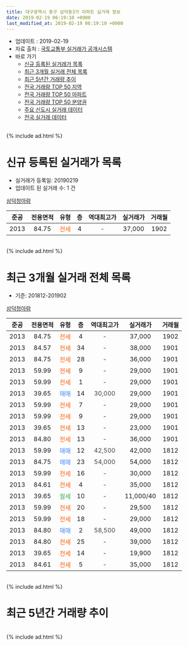 ```yaml
---
title: 대구광역시 중구 삼덕동3가 아파트 실거래 정보
date: 2019-02-19 06:19:10 +0900
last_modified_at: 2019-02-19 06:19:10 +0900
---
```


* 업데이트 : 2019-02-19
* 자료 출처 : [국토교통부 실거래가 공개시스템](http://rt.molit.go.kr)
* 바로 가기
    * [신규 등록된 실거래가 목록](#신규-등록된-실거래가-목록)
    * [최근 3개월 실거래 전체 목록](#최근-3개월-실거래-전체-목록)
    * [최근 5년간 거래량 추이](#최근-5년간-거래량-추이)
    * [전국 거래량 TOP 50 지역](https://inasie.github.io/apt-trade-info/최근-3개월-전국에서-가장-거래가-많이-발생한-지역)
    * [전국 거래량 TOP 50 아파트](https://inasie.github.io/apt-trade-info/최근-3개월-전국에서-가장-거래가-많이-발생한-아파트)
    * [전국 거래량 TOP 50 분양권](https://inasie.github.io/apt-trade-info/최근-3개월-전국에서-가장-거래가-많이-발생한-분양권)
    * [주요 신도시 실거래 데이터](https://inasie.github.io/apt-trade-info/주요-신도시)
    * [전국 실거래 데이터](https://inasie.github.io/apt-trade-info/전국)
<br>
{% include ad.html %}
<br>

# 신규 등록된 실거래가 목록
* 실거래가 등록일: 20190219
* 업데이트 된 실거래 수: 1 건


[삼덕청아람](https://search.naver.com/search.naver?query=%EB%8C%80%EA%B5%AC%EA%B4%91%EC%97%AD%EC%8B%9C+%EC%A4%91%EA%B5%AC+%EC%82%BC%EB%8D%95%EB%8F%993%EA%B0%80+%EC%82%BC%EB%8D%95%EC%B2%AD%EC%95%84%EB%9E%8C)

|준공|전용면적|유형|층|역대최고가|실거래가|거래월|
|:---:|:---:|:---:|:---:|:---:|:---:|:---:|
|2013|84.75|<span style="color:#ff5a00">전세</span>|4|<span style="color:#444444">-</span>|37,000|1902|


<br>
{% include ad.html %}
<br>

# 최근 3개월 실거래 전체 목록
* 기준: 201812-201902


[삼덕청아람](https://search.naver.com/search.naver?query=%EB%8C%80%EA%B5%AC%EA%B4%91%EC%97%AD%EC%8B%9C+%EC%A4%91%EA%B5%AC+%EC%82%BC%EB%8D%95%EB%8F%993%EA%B0%80+%EC%82%BC%EB%8D%95%EC%B2%AD%EC%95%84%EB%9E%8C)

|준공|전용면적|유형|층|역대최고가|실거래가|거래월|
|:---:|:---:|:---:|:---:|:---:|:---:|:---:|
|2013|84.75|<span style="color:#ff5a00">전세</span>|4|<span style="color:#444444">-</span>|37,000|1902|
|2013|84.57|<span style="color:#ff5a00">전세</span>|34|<span style="color:#444444">-</span>|38,000|1901|
|2013|84.75|<span style="color:#ff5a00">전세</span>|28|<span style="color:#444444">-</span>|36,000|1901|
|2013|59.99|<span style="color:#ff5a00">전세</span>|9|<span style="color:#444444">-</span>|29,000|1901|
|2013|59.99|<span style="color:#ff5a00">전세</span>|1|<span style="color:#444444">-</span>|29,000|1901|
|2013|39.65|<span style="color:#4285f3">매매</span>|14|<span style="color:#444444">30,000</span>|29,000|1901|
|2013|59.99|<span style="color:#ff5a00">전세</span>|7|<span style="color:#444444">-</span>|29,000|1901|
|2013|59.99|<span style="color:#ff5a00">전세</span>|9|<span style="color:#444444">-</span>|29,000|1901|
|2013|39.65|<span style="color:#ff5a00">전세</span>|13|<span style="color:#444444">-</span>|23,000|1901|
|2013|84.80|<span style="color:#ff5a00">전세</span>|13|<span style="color:#444444">-</span>|36,000|1901|
|2013|59.99|<span style="color:#4285f3">매매</span>|12|<span style="color:#444444">42,500</span>|42,000|1812|
|2013|84.75|<span style="color:#4285f3">매매</span>|23|<span style="color:#444444">54,000</span>|54,000|1812|
|2013|59.99|<span style="color:#ff5a00">전세</span>|16|<span style="color:#444444">-</span>|30,000|1812|
|2013|84.61|<span style="color:#ff5a00">전세</span>|4|<span style="color:#444444">-</span>|35,000|1812|
|2013|39.65|<span style="color:#34a853">월세</span>|10|<span style="color:#444444">-</span>|11,000/40|1812|
|2013|59.99|<span style="color:#ff5a00">전세</span>|20|<span style="color:#444444">-</span>|29,500|1812|
|2013|59.99|<span style="color:#ff5a00">전세</span>|18|<span style="color:#444444">-</span>|29,000|1812|
|2013|84.80|<span style="color:#4285f3">매매</span>|2|<span style="color:#444444">58,500</span>|49,000|1812|
|2013|84.80|<span style="color:#ff5a00">전세</span>|25|<span style="color:#444444">-</span>|39,000|1812|
|2013|39.65|<span style="color:#ff5a00">전세</span>|14|<span style="color:#444444">-</span>|19,900|1812|
|2013|84.61|<span style="color:#ff5a00">전세</span>|5|<span style="color:#444444">-</span>|35,000|1812|


<br>
{% include ad.html %}
<br>

# 최근 5년간 거래량 추이


<div style="width:100%;">
    <canvas id="deal_progress" height="200"></canvas>
</div>

<script>
new Chart(document.getElementById("deal_progress"), {
    type: 'line',
    data: {
        labels: ['201402','201403','201404','201405','201406','201407','201408','201409','201410','201411','201412','201501','201502','201503','201504','201505','201506','201507','201508','201509','201510','201511','201512','201601','201602','201603','201604','201605','201606','201607','201608','201609','201610','201611','201612','201701','201702','201703','201704','201705','201706','201707','201708','201709','201710','201711','201712','201801','201802','201803','201804','201805','201806','201807','201808','201809','201810','201811','201812','201901','201902'],
        datasets: [{
            label: '매매',
            pointRadius: 1,
            data: [0, 3, 1, 0, 0, 0, 4, 2, 4, 3, 3, 3, 3, 6, 5, 5, 3, 4, 2, 2, 0, 0, 1, 0, 1, 5, 4, 1, 3, 2, 1, 3, 1, 5, 1, 1, 4, 2, 3, 4, 2, 3, 2, 3, 4, 6, 6, 9, 15, 7, 1, 5, 6, 3, 8, 6, 4, 5, 3, 1, 0],
            borderColor: "rgba(255, 201, 14, 1)",
            backgroundColor: "rgba(255, 201, 14, 0.5)",
            fill: false,
            lineTension: 0
        },{
            label: '전월세',
            pointRadius: 1,
            data: [0, 0, 2, 0, 0, 1, 2, 1, 1, 0, 3, 0, 4, 1, 4, 2, 1, 6, 2, 2, 1, 2, 1, 5, 8, 6, 4, 7, 3, 4, 2, 1, 1, 2, 3, 3, 2, 2, 3, 5, 2, 4, 2, 2, 2, 5, 2, 4, 5, 5, 4, 6, 5, 6, 5, 7, 4, 3, 8, 8, 1],
            borderColor: "rgba(0, 141, 185, 1)",
            backgroundColor: "rgba(0, 141, 185, 0.5)",
            fill: false,
            lineTension: 0
        }
        ]
    },
    options: {
        responsive: true,
        title: {
            display: false
        },
        tooltips: {
            mode: 'index',
            intersect: false
        },
        hover: {
            mode: 'nearest',
            intersect: true
        },
        scales: {
            xAxes: [{
                display: true,
                scaleLabel: {
                    display: true,
                    labelString: '년/월'
                }
            }],
            yAxes: [{
                display: true,
                ticks: {
                    suggestedMin: 0,
                },
                scaleLabel: {
                    display: true,
                    labelString: '실거래 수'
                }
            }]
        }
    }
});

</script>


<br>
{% include ad.html %}
<br>

